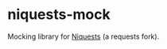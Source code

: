 # niquests-mock
Mocking library for [Niquests](https://github.com/yourusername/niquests) (a requests fork).
